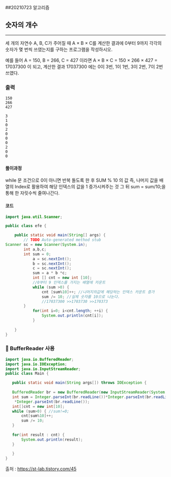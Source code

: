 ##20210723 알고리즘

## 숫자의 개수
---
세 개의 자연수 A, B, C가 주어질 때 A × B × C를 계산한 결과에 0부터 9까지 각각의 숫자가 몇 번씩 쓰였는지를 구하는 프로그램을 작성하시오.

예를 들어 A = 150, B = 266, C = 427 이라면 A × B × C = 150 × 266 × 427 = 17037300 이 되고, 계산한 결과 17037300 에는 0이 3번, 1이 1번, 3이 2번, 7이 2번 쓰였다.
### 출력
```
150 
266
427
```
```
3
1
0
2
0
0
0
2
0
0
```
#### 풀이과정
while 문 조건으로 0이 아니면 반복 돌도록 한 후
SUM % 10 의 값 즉, 나머지 값을 배열의 Index로 활용하여 해당 인덱스의 값을 1 증가시켜주는 것
그 뒤 sum = sum/10;을 통해 한 자릿수씩 줄여나간다.
#### 코드
```java
import java.util.Scanner;

public class efe {

	public static void main(String[] args) {
		// TODO Auto-generated method stub
Scanner sc = new Scanner(System.in);
		int a,b,c;
		int sum = 0;
			a = sc.nextInt();
			b = sc.nextInt();
			c = sc.nextInt();
			sum = a * b *c;
			int [] cnt = new int [10]; 
			//0부터 9 인덱스를 가지는 배열에 카운트
			while (sum >0) {
				cnt [sum%10]++; //나머지의값에 해당하는 인덱스 카운트 증가
				sum /= 10; //실제 숫자를 10으로 나눈다. 
				//17037300 >>1703730 >>170373
		}
			for(int i=0; i<cnt.length; ++i) {
				System.out.println(cnt[i]);
			}
		
	}
}
```
 ###  👻 BufferReader 사용 

 ```java
import java.io.BufferedReader;
import java.io.IOException;
import java.io.InputStreamReader;
public class Main {

	public static void main(String args[]) throws IOException {
		
	BufferedReader br = new BufferedReader(new InputStreamReader(System.in));
	int sum = Integer.parseInt(br.readLine())*Integer.parseInt(br.readLine())
     *Integer.parseInt(br.readLine());
	int[]cnt = new int[10];
	while (sum>0) { //sum!=0;
		cnt[sum%10]++;
		sum /= 10;
	}
	
	for(int result : cnt) {
		System.out.println(result);
	}
	
	}
}
 ```

출처 : https://st-lab.tistory.com/45
